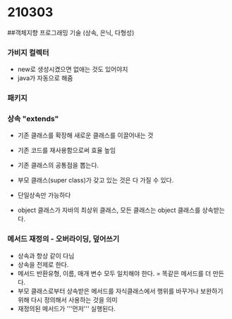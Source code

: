 # 210303 

##객체지향 프로그래밍 기술 (상속, 은닉, 다형성)

### 가비지 컬렉터
- new로 생성시켰으면 없애는 것도 있어야지
- java가 자동으로 해줌

### 패키지

### 상속 "extends"
- 기존 클래스를 확장해 새로운 클래스를 이끌어내는 것
- 기존 코드를 재사용함으로써 효율 높임

- 기존 클래스의 공통점을 뽑는다.
- 부모 클래스(super class)가 갖고 있는 것은 다 가질 수 있다.
- 단일상속만 가능하다
- object 클래스가 자바의 최상위 클래스, 모든 클래스는 object 클래스를 상속받는다.

### 메서드 재정의 - 오버라이딩, 덮어쓰기
- 상속과 항상 같이 다님
- 상속을 전제로 한다.
- 메서드 반환유형, 이름, 매개 변수 모두 일치해야 한다. = 똑같은 메서드를 더 만든다.
- 부모 클래스로부터 상속받은 메서드를 자식클래스에서 행위를 바꾸거나 보완하기 위해 다시 정의해서 사용하는 것을 의미
- 재정의된 메서드가 '''먼저''' 실행된다.
